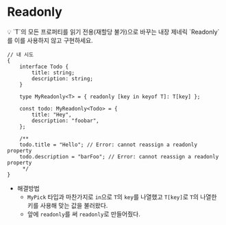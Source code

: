 # Readonly

<aside>
💡 `T`의 모든 프로퍼티를 읽기 전용(재할당 불가)으로 바꾸는 내장 제네릭 `Readonly<T>`를 이를 사용하지 않고 구현하세요.

</aside>

```tsx
// 내 시도
{
    interface Todo {
        title: string;
        description: string;
    }

    type MyReadonly<T> = { readonly [key in keyof T]: T[key] };

    const todo: MyReadonly<Todo> = {
        title: "Hey",
        description: "foobar",
    };

    /**
    todo.title = "Hello"; // Error: cannot reassign a readonly property
    todo.description = "barFoo"; // Error: cannot reassign a readonly property
     */
}
```

-   해결방법
    -   `MyPick` 타입과 마찬가지로 `in`으로 `T`의 `key`를 나열했고 `T[key]`로 `T`의 나열한 키를 사용해 맞는 값을 불러왔다.
    -   앞에 `readonly`를 써 `readonly`로 만들어줬다.
